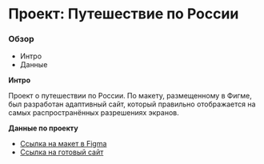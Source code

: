 # Проект: Путешествие по России

### Обзор
* Интро
* Данные

**Интро**

Проект о путешествии по России.
По макету, размещенному в Фигме, был разработан адаптивный сайт, который правильно отображается на самых распространённых разрешениях экранов.

**Данные по проекту**

* [Ссылка на макет в Figma](https://www.figma.com/file/5S2WSbEFL6awjVWJ0NWL8Q/Sprint-3_-Russia-_-desktop-mobile?node-id=28503%3A0)
* [Ссылка на готовый сайт](https://laanastasiala.github.io/russian-travel/index.html)
